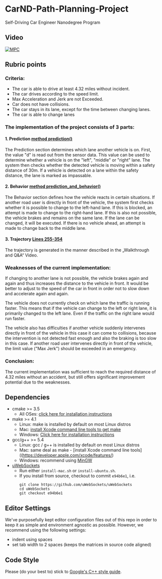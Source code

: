 # CarND-Path-Planning-Project
Self-Driving Car Engineer Nanodegree Program
  
## Video
[![MPC](http://img.youtube.com/vi/H5Z6NXRMo2s/0.jpg)](http://www.youtube.com/watch?v=H5Z6NXRMo2s "Path Planning")

## Rubric points
### Criteria:
-	The car is able to drive at least 4.32 miles without incident.
-	The car drives according to the speed limit.
-	Max Acceleration and Jerk are not Exceeded.
-	Car does not have collisions.
-	The car stays in its lane, except for the time between changing lanes.
-	The car is able to change lanes

### The implementation of the project consists of 3 parts:

#### 1. Prediction [method prediction()](./src/Car.cpp#L30)
The Prediction section determines which lane another vehicle is on. First, the value "d" is read out from the sensor data. This value can be used to determine whether a vehicle is on the "left", "middle" or "right" lane.
The system then checks whether the detected vehicle is moving within a safety distance of 30m.
If a vehicle is detected on a lane within the safety distance, the lane is marked as impassable.

#### 2. Behavior [method prediction_and_behavior()](./src/Car.cpp#L66)
The Behavior section defines how the vehicle reacts in certain situations.
If another road user is directly in front of the vehicle, the system first checks whether it is possible to change to the left-hand lane. If this is blocked, an attempt is made to change to the right-hand lane. If this is also not possible, the vehicle brakes and remains on the same lane.
If the lane can be changed, it will be executed.
If there is no vehicle ahead, an attempt is made to change back to the middle lane.

#### 3. Trajectory [Lines 255-354](./src/main.cpp#L255)
The trajectory is generated in the manner described in the „Walkthrough and Q&A“ Video.

### Weaknesses of the current implementation:
If changing to another lane is not possible, the vehicle brakes again and again and thus increases the distance to the vehicle in front. It would be better to adjust to the speed of the car in front in order not to slow down and accelerate again and again.

The vehicle does not currently check on which lane the traffic is running faster. This means that if the vehicle can change to the left or right lane, it is primarily changed to the left lane. Even if the traffic on the right lane would run faster. 

The vehicle also has difficulties if another vehicle suddenly intervenes directly in front of the vehicle in this case it can come to collisions, because the intervention is not detected fast enough and also the braking is too slow in this case.
If another road user intervenes directly in front of the vehicle, the limit value ("Max Jerk") should be exceeded in an emergency.

### Conclusion:
The current implementation was sufficient to reach the required distance of 4.32 miles without an accident, but still offers significant improvement potential due to the weaknesses. 

## Dependencies

* cmake >= 3.5
  * All OSes: [click here for installation instructions](https://cmake.org/install/)
* make >= 4.1
  * Linux: make is installed by default on most Linux distros
  * Mac: [install Xcode command line tools to get make](https://developer.apple.com/xcode/features/)
  * Windows: [Click here for installation instructions](http://gnuwin32.sourceforge.net/packages/make.htm)
* gcc/g++ >= 5.4
  * Linux: gcc / g++ is installed by default on most Linux distros
  * Mac: same deal as make - [install Xcode command line tools]((https://developer.apple.com/xcode/features/)
  * Windows: recommend using [MinGW](http://www.mingw.org/)
* [uWebSockets](https://github.com/uWebSockets/uWebSockets)
  * Run either `install-mac.sh` or `install-ubuntu.sh`.
  * If you install from source, checkout to commit `e94b6e1`, i.e.
    ```
    git clone https://github.com/uWebSockets/uWebSockets 
    cd uWebSockets
    git checkout e94b6e1
    ```

## Editor Settings

We've purposefully kept editor configuration files out of this repo in order to
keep it as simple and environment agnostic as possible. However, we recommend
using the following settings:

* indent using spaces
* set tab width to 2 spaces (keeps the matrices in source code aligned)

## Code Style

Please (do your best to) stick to [Google's C++ style guide](https://google.github.io/styleguide/cppguide.html).


